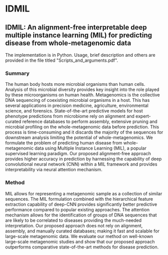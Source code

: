 # IDMIL
## IDMIL: An alignment-free interpretable deep multiple instance learning (MIL) for predicting disease from whole-metagenomic data
The implementation is in Python. Usage, brief description and others are provided in the file titled "Scripts_and_arguments.pdf".

### Summary
The human body hosts more microbial organisms than human cells. Analysis of this microbial diversity provides key insight into the role played by these microorganisms on human health. Metagenomics is the collective DNA sequencing of coexisting microbial organisms in a host. This has several applications in precision medicine, agriculture, environmental science, and forensics. State-of-the-art predictive models for host phenotype predictions from microbiome rely on alignment and expert-curated reference databases to perform assembly, extensive pruning and microbial profiling on the whole-metagenomic data before prediction. This process is time-consuming and it discards the majority of the sequences for downstream analysis limiting the potential of whole-metagenomics. We formulate the problem of predicting human disease from whole-metagenomic data using Multiple Instance Learning (MIL), a popular supervised learning paradigm. Our proposed alignment-free approach provides higher accuracy in prediction by harnessing the capability of deep convolutional neural network (CNN) within a MIL framework and provides interpretability via neural attention mechanism.

### Method
MIL allows for representing a metagenomic sample as a collection of similar sequences. The MIL formulation combined with the hierarchical feature extraction capability of deep-CNN provides significantly better predictive performance compared to popular existing approaches. The attention mechanism allows for the identification of groups of DNA sequences that are likely to be correlated to diseases providing the much-needed interpretation. Our proposed approach does not rely on alignment, assembly, and manually curated databases; making it fast and scalable for large-scale metagenomic data. We evaluate our method on well-known large-scale metagenomic studies and show that our proposed approach outperforms comparative state-of-the-art methods for disease prediction.

